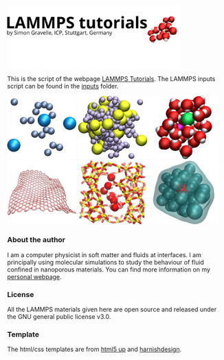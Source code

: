<a href="https://lammpstutorials.github.io">
<img src="docs/figures/welcome.png" width="80%" /></a>

This is the script of the webpage [LAMMPS Tutorials](https://lammpstutorials.github.io/). 
The LAMMPS inputs script can be found in the [inputs](inputs/) folder. 

<p float="left">
  <a href="https://lammpstutorials.github.io/tutorials/01-SimpleMolecularSimulation.html">
  <img src="docs/figures/01-SimpleMolecularSimulation/avatar.jpg" width="32%" /></a>

  <a href="https://lammpstutorials.github.io/tutorials/02-PorousMembraneOsmosis.html">
  <img src="docs/figures/tutorial07/avatar.jpg" width="32%" /></a>

  <a href="https://lammpstutorials.github.io/tutorials/03-NanoconfinedElectrolyte.html">
  <img src="docs/figures/tutorial03/avatar.jpg" width="32%" /></a>
  
  <a href="https://lammpstutorials.github.io/tutorials/04-Graphene.html">
  <img src="docs/figures/tutorial04/avatar.jpg" width="32%" /></a>
  
  <a href="https://lammpstutorials.github.io/tutorials/05-FluidCrack.html">
  <img src="docs/figures/tutorial05/avatar.jpg" width="32%" /></a>
  
  <a href="https://lammpstutorials.github.io/tutorials/06-FreeEnergy.html">
  <img src="docs/figures/tutorial02/avatar.jpg" width="32%" /></a>
</p>

### About the author ###

I am a computer physicist in soft matter and fluids at interfaces. I am 
principally using molecular simulations to study the behaviour of fluid confined 
in nanoporous materials. You can find more information on my 
[personal webpage](https://simongravelle.github.io/).

### License ###

All the LAMMPS materials given here are open source and released under the 
GNU general public license v3.0.

### Template ###

The html/css templates are from [html5 up](https://html5up.net/) 
and [harnishdesign](http://www.harnishdesign.net/).
